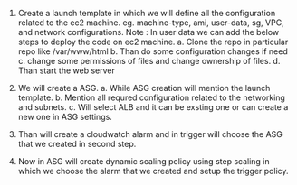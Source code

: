 1. Create a launch template in which we will define all the configuration related to the ec2 machine.
    eg. machine-type, ami, user-data, sg, VPC, and network configurations.
    Note : In user data we can add the below steps to deploy the code on ec2 machine.
        a. Clone the repo in particular repo like /var/www/html
        b. Than do some configuration changes if need
        c. change some permissions of files and change ownership of files.
        d. Than start the web server

2. We will create a ASG.
    a. While ASG creation will mention the launch template.
    b. Mention all requred configuration related to the networking and subnets.
    c. Will select ALB and it can be exsting one or can create a new one in ASG settings.
3. Than will create a cloudwatch alarm and in trigger will choose the ASG that we created in second step.
4. Now in ASG will create dynamic scaling policy using step scaling in which we choose the alarm that we created and setup the trigger policy.
